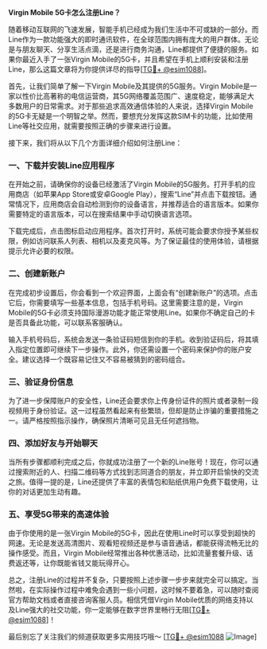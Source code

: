 **Virgin Mobile 5G卡怎么注册Line？**

随着移动互联网的飞速发展，智能手机已经成为我们生活中不可或缺的一部分。而Line作为一款功能强大的即时通讯软件，在全球范围内拥有庞大的用户群体。无论是与朋友聊天、分享生活点滴，还是进行商务沟通，Line都提供了便捷的服务。如果你最近入手了一张Virgin Mobile的5G卡，并且希望在手机上顺利安装和注册Line，那么这篇文章将为你提供详尽的指导[[TG💪+ @esim1088](https://t.me/s/esim1088)]。

首先，让我们简单了解一下Virgin Mobile及其提供的5G服务。Virgin Mobile是一家以性价比高著称的电信运营商，其5G网络覆盖范围广、速度稳定，能够满足大多数用户的日常需求。对于那些追求高效通信体验的人来说，选择Virgin Mobile的5G卡无疑是一个明智之举。然而，要想充分发挥这款SIM卡的功能，比如使用Line等社交应用，就需要按照正确的步骤来进行设置。

接下来，我们将从以下几个方面详细介绍如何注册Line：

### 一、下载并安装Line应用程序

在开始之前，请确保你的设备已经激活了Virgin Mobile的5G服务。打开手机的应用商店（如苹果App Store或安卓Google Play），搜索“Line”并点击下载按钮。通常情况下，应用商店会自动检测到你的设备语言，并推荐适合的语言版本。如果你需要特定的语言版本，可以在搜索结果中手动切换语言选项。

下载完成后，点击图标启动应用程序。首次打开时，系统可能会要求你授予某些权限，例如访问联系人列表、相机以及麦克风等。为了保证最佳的使用体验，请根据提示允许必要的权限。

### 二、创建新账户

在完成初步设置后，你会看到一个欢迎界面，上面会有“创建新账户”的选项。点击它后，你需要填写一些基本信息，包括手机号码。这里需要注意的是，Virgin Mobile的5G卡必须支持国际漫游功能才能正常使用Line。如果你不确定自己的卡是否具备此功能，可以联系客服确认。

输入手机号码后，系统会发送一条验证码短信到你的手机。收到验证码后，将其填入指定位置即可继续下一步操作。此外，你还需设置一个密码来保护你的账户安全。建议选择一个既容易记住又不容易被猜到的密码组合。

### 三、验证身份信息

为了进一步保障账户的安全性，Line还会要求你上传身份证件的照片或者录制一段视频用于身份验证。这一过程虽然看起来有些繁琐，但却是防止诈骗的重要措施之一。请严格按照指示操作，确保照片清晰可见且无任何遮挡物。

### 四、添加好友与开始聊天

当所有步骤都顺利完成之后，你就成功注册了一个新的Line账号！现在，你可以通过搜索附近的人、扫描二维码等方式找到志同道合的朋友，并立即开启愉快的交流之旅。值得一提的是，Line还提供了丰富的表情包和贴纸供用户免费下载使用，让你的对话更加生动有趣。

### 五、享受5G带来的高速体验

由于你使用的是一张Virgin Mobile的5G卡，因此在使用Line时可以享受到超快的网速。无论是发送高清图片、观看短视频还是参与语音通话，都能获得流畅无比的操作感受。而且，Virgin Mobile经常推出各种优惠活动，比如流量套餐升级、话费返还等，让你既能省钱又能玩得开心。

总之，注册Line的过程并不复杂，只要按照上述步骤一步步来就完全可以搞定。当然啦，在实际操作过程中难免会遇到一些小问题，这时候不要着急，可以随时查阅官方帮助文档或者直接咨询客服人员。相信凭借Virgin Mobile优质的网络支持以及Line强大的社交功能，你一定能够在数字世界里畅行无阻[[TG💪+ @esim1088](https://t.me/s/esim1088)]！

最后别忘了关注我们的频道获取更多实用技巧哦～ [[TG💪+ @esim1088](https://t.me/s/esim1088) ![Image](https://i.postimg.cc/4NQfJmqS/Snipaste-2025-05-13-00-14-12.png)]